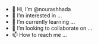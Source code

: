 - 👋 Hi, I’m @nourashhada
- 👀 I’m interested in ...
- 🌱 I’m currently learning ...
- 💞️ I’m looking to collaborate on ...
- 📫 How to reach me ...

<!---
nourashhada/nourashhada is a ✨ special ✨ repository because its `README.md` (this file) appears on your GitHub profile.
You can click the Preview link to take a look at your changes.
--->
